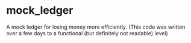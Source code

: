 # mock_ledger
A mock ledger for losing money more efficiently. (This code was written over a few days to a functional (but definitely not readable) level)

